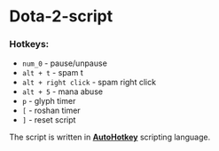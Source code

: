 # Dota-2-script

### Hotkeys: 
* `num_0` - pause/unpause
* `alt + t`  - spam t
* `alt + right click`  - spam right click 
* `alt + 5` - mana abuse
* `p` - glyph timer
* `[` - roshan timer
* `]` - reset script

The script is written in [**AutoHotkey**](https://autohotkey.com/) scripting language.
